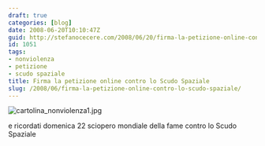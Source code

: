 ```yaml
---
draft: true
categories: [blog]
date: 2008-06-20T10:10:47Z
guid: http://stefanocecere.com/2008/06/20/firma-la-petizione-online-contro-lo-scudo-spaziale/
id: 1051
tags:
- nonviolenza
- petizione
- scudo spaziale
title: Firma la petizione online contro lo Scudo Spaziale
slug: /2008/06/firma-la-petizione-online-contro-lo-scudo-spaziale/
---
```


![cartolina_nonviolenza1.jpg](http://stefanocecere.com/wp-content/uploads/sites/3/2008/06/cartolina_nonviolenza1.jpg)</p> e ricordati domenica 22 sciopero mondiale della fame contro lo Scudo Spaziale